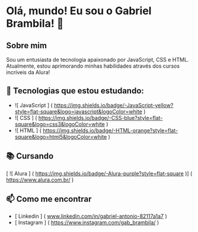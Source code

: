 <!-- Título -->
# Olá, mundo! Eu sou o Gabriel Brambila! 👋

## Sobre mim
Sou um entusiasta de tecnologia apaixonado por JavaScript, CSS e HTML. Atualmente, estou aprimorando minhas habilidades através dos cursos incríveis da Alura!

## 🚀 Tecnologias que estou estudando:
-  ![ JavaScript ] ( https://img.shields.io/badge/-JavaScript-yellow?style=flat-square&logo=javascript&logoColor=white )
-  ![ CSS ] ( https://img.shields.io/badge/-CSS-blue?style=flat-square&logo=css3&logoColor=white )
-  ![ HTML ] ( https://img.shields.io/badge/-HTML-orange?style=flat-square&logo=html5&logoColor=white )

## 📚 Cursando
[ ![ Alura ] ( https://img.shields.io/badge/-Alura-purple?style=flat-square )] ( https://www.alura.com.br/ )

## 📫 Como me encontrar
-  [ Linkedin ] ( www.linkedin.com/in/gabriel-antonio-82117a1a7 )
-  [ Instagram ] ( https://www.instagram.com/gab_brambila/ )
